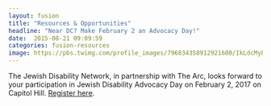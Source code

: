 ```yaml
---
layout: fusion
title: "Resources & Opportunities"
headline: "Near DC? Make February 2 an Advocacy Day!"
date:  2015-08-21 09:09:59
categories: fusion-resources
image: https://pbs.twimg.com/profile_images/796834358912921600/IkLdcMyE_400x400.jpg
---
```

The Jewish Disability Network, in partnership with The Arc, looks forward to your participation in Jewish Disability Advocacy Day on February 2, 2017 on Capitol Hill. <a href="http://www.jewishfederations.org/JDAD2017">Register here</a>.